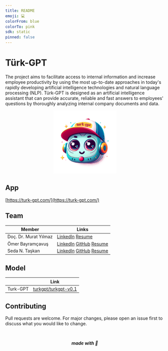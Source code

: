 ```yaml
---
title: README
emoji: 💻
colorFrom: blue
colorTo: pink
sdk: static
pinned: false
---
```


# Türk-GPT

The project aims to facilitate access to internal information and increase employee productivity by using the most up-to-date approaches in today's rapidly developing artificial intelligence technologies and natural language processing (NLP). Türk-GPT is designed as an artificial intelligence assistant that can provide accurate, reliable and fast answers to employees' questions by thoroughly analyzing internal company documents and data.

<p align="center">
    <img src="https://github.com/turkgpt/.github/raw/main/profile/asset/logo.png" width="200" />
</p>

## App
[https://turk-gpt.com/](https://turk-gpt.com/)   


## Team
| Member                | Links                                                                                                                                     |
| --------------------- | ----------------------------------------------------------------------------------------------------------------------------------------- |
| Doç. Dr. Murat Yılmaz | [LinkedIn](https://www.linkedin.com/in/muraty/)                             [Resume](https://avesis.gazi.edu.tr/my/indir?languageCode=tr) |
| Ömer Bayramçavuş      | [LinkedIn](https://openai.com/product) [GitHub](https://openai.com/product) [Resume](https://flowcv.com/resume/vdrc3d3ie9)                |
| Seda N. Taşkan        | [LinkedIn](https://openai.com/product) [GitHub](https://openai.com/product) [Resume](https://flowcv.com/resume/mow53g12eb)                |

## Model
|                       | Link                                                                                                                                      |
| --------------------- | ----------------------------------------------------------------------------------------------------------------------------------------- |
| Turk-GPT               | [turkgpt/turkgpt-v0.1](https://huggingface.co/turkgpt/turkgpt-v0.1)                                                                            |


## Contributing

Pull requests are welcome. For major changes, please open an issue first to discuss what you would like to change.

<br>

<p align="center">
    <i>
        <b>
    made with 🤍
        </b>
    </i>
</p>


